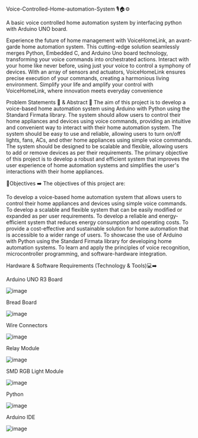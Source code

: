 Voice-Controlled-Home-automation-System 🎙️🏠⚙️  


A basic voice controlled home automation system by interfacing python with Arduino UNO board.

Experience the future of home management with VoiceHomeLink, an avant-garde home automation system. This cutting-edge solution seamlessly merges Python, Embedded C, and Arduino Uno board technology, transforming your voice commands into orchestrated actions. Interact with your home like never before, using just your voice to control a symphony of devices. With an array of sensors and actuators, VoiceHomeLink ensures precise execution of your commands, creating a harmonious living environment. Simplify your life and amplify your control with VoiceHomeLink, where innovation meets everyday convenience

Problem Statements 📌 & Abstract 📝
The aim of this project is to develop a voice-based home automation system using Arduino with Python using the Standard Firmata library. The system should allow users to control their home appliances and devices using voice commands, providing an intuitive and convenient way to interact with their home automation system. The system should be easy to use and reliable, allowing users to turn on/off lights, fans, ACs, and other home appliances using simple voice commands. The system should be designed to be scalable and flexible, allowing users to add or remove devices as per their requirements. The primary objective of this project is to develop a robust and efficient system that improves the user experience of home automation systems and simplifies the user's interactions with their home appliances.

🎯Objectives ➡️
The objectives of this project are:

To develop a voice-based home automation system that allows users to control their home appliances and devices using simple voice commands.
To develop a scalable and flexible system that can be easily modified or expanded as per user requirements.
To develop a reliable and energy-efficient system that reduces energy consumption and operating costs.
To provide a cost-effective and sustainable solution for home automation that is accessible to a wider range of users.
To showcase the use of Arduino with Python using the Standard Firmata library for developing home automation systems.
To learn and apply the principles of voice recognition, microcontroller programming, and software-hardware integration.

Hardware & Software Requirements (Technology & Tools)💻➡️


Arduino UNO R3 Board

![image](https://github.com/user-attachments/assets/638390d9-0736-4acd-8ec8-4f4600f2272e)


Bread Board




![image](https://github.com/user-attachments/assets/6b9ff050-5020-45bd-a497-c67b7382d79a)


Wire Connectors



![image](https://github.com/user-attachments/assets/2e1a3df4-f2ac-4ca2-b02e-0143c33874cb)



Relay Module



![image](https://github.com/user-attachments/assets/678ef259-4b00-46cf-ac2b-32c4966a4bae)



SMD RGB Light Module




![image](https://github.com/user-attachments/assets/f04f497a-aa42-4bb3-a735-4d5f3ec1c649)



Python



![image](https://github.com/user-attachments/assets/7d583efd-9865-4ac2-9ea4-8d38b4ebe2e9)


Arduino IDE



![image](https://github.com/user-attachments/assets/f039a0d9-61dc-4276-b498-9fe904e06bea)

